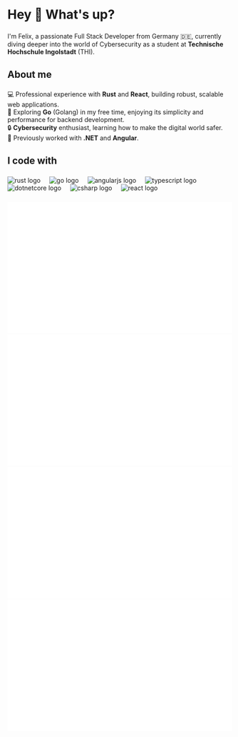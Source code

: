 <h1 align="left">Hey 👋 What's up?</h1>

###

I'm Felix, a passionate Full Stack Developer from Germany 🇩🇪, currently diving deeper into the world of Cybersecurity as a student at **Technische Hochschule Ingolstadt** (THI).

###

<h2 align="left">About me</h2>

###

💻 Professional experience with **Rust** and **React**, building robust, scalable web applications. <br>
🌱 Exploring **Go** (Golang) in my free time, enjoying its simplicity and performance for backend development. <br>
🔒 **Cybersecurity** enthusiast, learning how to make the digital world safer. <br>
📌 Previously worked with **.NET** and **Angular**. <br>

###

<h2 align="left">I code with</h2>

###

<div align="left">
  <img src="https://cdn.jsdelivr.net/gh/devicons/devicon/icons/rust/rust-original.svg" height="40" alt="rust logo"  />
  <img width="12" />
  <img src="https://cdn.jsdelivr.net/gh/devicons/devicon/icons/go/go-original.svg" height="40" alt="go logo"  />
  <img width="12" />
  <img src="https://cdn.jsdelivr.net/gh/devicons/devicon/icons/angularjs/angularjs-original.svg" height="40" alt="angularjs logo"  />
  <img width="12" />
  <img src="https://cdn.jsdelivr.net/gh/devicons/devicon/icons/typescript/typescript-original.svg" height="40" alt="typescript logo"  />
  <img width="12" />
  <img src="https://cdn.jsdelivr.net/gh/devicons/devicon/icons/dotnetcore/dotnetcore-original.svg" height="40" alt="dotnetcore logo"  />
  <img width="12" />
  <img src="https://cdn.jsdelivr.net/gh/devicons/devicon/icons/csharp/csharp-original.svg" height="40" alt="csharp logo"  />
  <img width="12" />
  <img src="https://cdn.jsdelivr.net/gh/devicons/devicon/icons/react/react-original.svg" height="40" alt="react logo"  />
</div>

###
![](https://raw.githubusercontent.com/Falo04/github-stats/master/generated/overview.svg#gh-dark-mode-only)
![](https://raw.githubusercontent.com/Falo04/github-stats/master/generated/overview.svg#gh-light-mode-only)
![](https://raw.githubusercontent.com/Falo04/github-stats/master/generated/languages.svg#gh-dark-mode-only)
![](https://raw.githubusercontent.com/Falo04/github-stats/master/generated/languages.svg#gh-light-mode-only)
